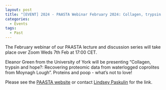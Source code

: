 ```yaml
---
layout: post
title: "[EVENT] 2024 - PAASTA Webinar February 2024: Collagen, trypsin and hope?: Recovering proteomic data from waterlogged coprolites from Moynagh Lough"
categories:
  - Events
tags:
  - Past
---
```


The February webinar of our PAASTA lecture and discussion series will take place over Zoom Weds 7th Feb at 17:00 CET.

Eleanor Green from the University of York will be presenting “Collagen, trypsin and hope?: Recovering proteomic data from waterlogged coprolites from Moynagh Lough”. 
Proteins and poop - what’s not to love!

Please see the [PAASTA website](https://paasta-community.github.io/about/) or contact [Lindsey Paskulin](lindseypaskulin@PALAEOME.ORG) for the link.